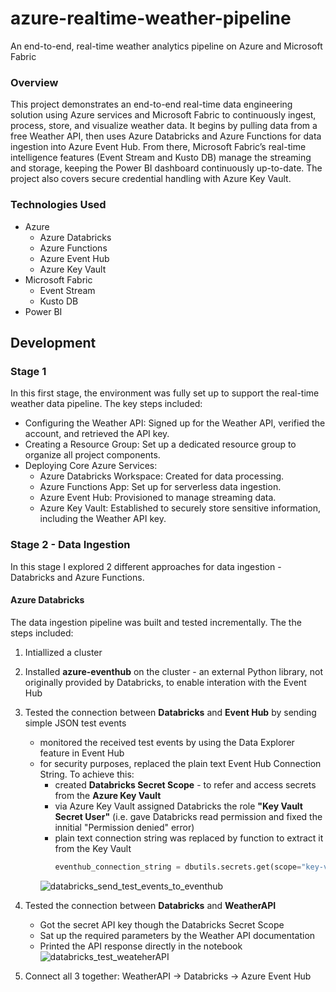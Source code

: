 # azure-realtime-weather-pipeline
An end-to-end, real-time weather analytics pipeline on Azure and Microsoft Fabric

### Overview
This project demonstrates an end-to-end real-time data engineering solution using Azure services and Microsoft Fabric to continuously ingest, process, store, and visualize weather data. It begins by pulling data from a free Weather API, then uses Azure Databricks and Azure Functions for data ingestion into Azure Event Hub. From there, Microsoft Fabric’s real-time intelligence features (Event Stream and Kusto DB) manage the streaming and storage, keeping the Power BI dashboard continuously up-to-date. The project also covers secure credential handling with Azure Key Vault.

### Technologies Used

- Azure
  - Azure Databricks
  - Azure Functions
  - Azure Event Hub
  - Azure Key Vault
- Microsoft Fabric
  - Event Stream
  - Kusto DB
- Power BI

## Development

### Stage 1
In this first stage, the environment was fully set up to support the real-time weather data pipeline. The key steps included:

- Configuring the Weather API: Signed up for the Weather API, verified the account, and retrieved the API key.
- Creating a Resource Group: Set up a dedicated resource group to organize all project components.
- Deploying Core Azure Services:
  - Azure Databricks Workspace: Created for data processing.
  - Azure Functions App: Set up for serverless data ingestion.
  - Azure Event Hub: Provisioned to manage streaming data.
  - Azure Key Vault: Established to securely store sensitive information, including the Weather API key.

 ### Stage 2 - Data Ingestion
 In this stage I explored 2 different approaches for data ingestion - Databricks and Azure Functions.

 #### Azure Databricks
 The data ingestion pipeline was built and tested incrementally. The the steps included:
 1. Intiallized a cluster
 2. Installed **azure-eventhub** on the cluster - an external Python library, not originally provided by Databricks, to enable interation with the Event Hub
 3. Tested the connection between **Databricks** and **Event Hub** by sending simple JSON test events
      - monitored the received test events by using the Data Explorer feature in Event Hub
      - for security purposes, replaced the plain text Event Hub Connection String. To achieve this: 
        - created **Databricks Secret Scope** - to refer and access secrets from the **Azure Key Vault**
        - via Azure Key Vault assigned Databricks the role **"Key Vault Secret User"** (i.e. gave Databricks read permission and fixed the innitial "Permission denied" error)
        - plain text connection string was replaced by function to extract it from the Key Vault 
           ```python
          eventhub_connection_string = dbutils.secrets.get(scope="key-vault-scope", key="eventhub-connection-string")
          ```
        ![databricks_send_test_events_to_eventhub](https://github.com/user-attachments/assets/8f7ec1fa-7a74-496d-940f-8e7838202987)
    
   
   4. Tested the connection between **Databricks** and **WeatherAPI**
      - Got the secret API key though the Databricks Secret Scope
      - Sat up the required parameters by the Weather API documentation
      - Printed the API response directly in the notebook 
        ![databricks_test_weateherAPI](https://github.com/user-attachments/assets/6578245d-22f3-4faa-9928-0d7d9f80c9ef)
   
   
   5. Connect all 3 together: WeatherAPI -> Databricks -> Azure Event Hub
     
